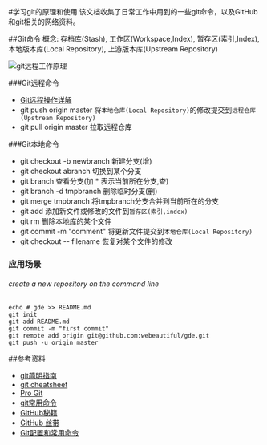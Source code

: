 #学习git的原理和使用
该文档收集了日常工作中用到的一些git命令，以及GitHub和git相关的网络资料。

##Git命令
概念: 存档库(Stash), 工作区(Workspace,Index), 暂存区(索引,Index), 本地版本库(Local Repository), 上游版本库(Upstream Repository)

![](http://image.beekka.com/blog/2014/bg2014061202.jpg "git远程工作原理")

###Git远程命令

* [Git远程操作详解](http://www.ruanyifeng.com/blog/2014/06/git_remote.html)
* git push origin master 将`本地仓库(Local Repository)`的修改提交到`远程仓库(Upstream Repository)`
* git pull origin master 拉取远程仓库

###Git本地命令
* git checkout -b newbranch 新建分支(增)
* git checkout abranch  切换到某个分支
* git branch 查看分支(加 * 表示当前所在分支,查)
* git branch -d tmpbranch  删除临时分支(删)
* git merge tmpbranch  将tmpbranch分支合并到当前所在的分支
* git add 添加新文件或修改的文件到`暂存区(索引,index)`
* git rm 删除本地库的某个文件
* git commit -m "comment" 将更新文件提交到`本地仓库(Local Repository)`
* git checkout -- filename 恢复对某个文件的修改

### 应用场景
###### create a new repository on the command line
```
echo # gde >> README.md
git init
git add README.md
git commit -m "first commit"
git remote add origin git@github.com:webeautiful/gde.git
git push -u origin master
```

##参考资料
* [git简明指南](http://rogerdudler.github.io/git-guide/index.zh.html)
* [git cheatsheet](http://ndpsoftware.com/git-cheatsheet.html#loc=stash)
* [Pro Git](http://git-scm.com/book/zh)
* [git常用命令](http://www.cnblogs.com/1-2-3/archive/2010/07/18/git-commands.html)
* [GitHub秘籍](https://github.com/tiimgreen/github-cheat-sheet/blob/master/README.zh-cn.md)
* [GitHub 丝带](https://github.com/blog/273-github-ribbons)
* [Git配置和常用命令](http://lawrence-zxc.github.io/2011/02/12/git-pro/)
